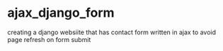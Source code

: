 # ajax_django_form
creating a django websiite that has contact form written in ajax to avoid page refresh on form submit
